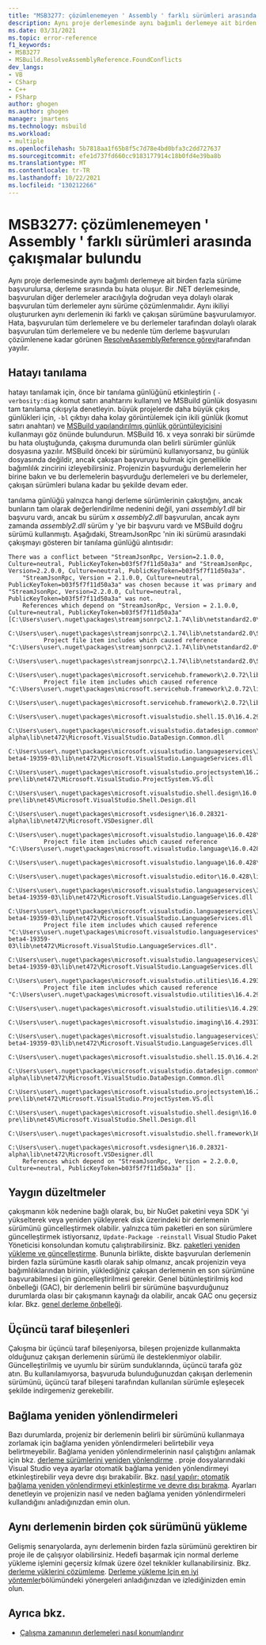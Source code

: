 ```yaml
---
title: "MSB3277: çözümlenemeyen ' Assembly ' farklı sürümleri arasında çakışmalar bulundu"
description: Aynı proje derlemesinde aynı bağımlı derlemeye ait birden fazla sürüme başvurulursa, derleme sırasında bu hata oluşur.
ms.date: 03/31/2021
ms.topic: error-reference
f1_keywords:
- MSB3277
- MSBuild.ResolveAssemblyReference.FoundConflicts
dev_langs:
- VB
- CSharp
- C++
- FSharp
author: ghogen
ms.author: ghogen
manager: jmartens
ms.technology: msbuild
ms.workload:
- multiple
ms.openlocfilehash: 5b7818aa1f65b8f5c7d78e4bd0bfa3c2dd727637
ms.sourcegitcommit: efe1d737fd660cc9183177914c18b0fd4e39ba8b
ms.translationtype: MT
ms.contentlocale: tr-TR
ms.lasthandoff: 10/22/2021
ms.locfileid: "130212266"
---
```

# <a name="msb3277-found-conflicts-between-different-versions-of-assembly-that-could-not-be-resolved"></a>MSB3277: çözümlenemeyen ' Assembly ' farklı sürümleri arasında çakışmalar bulundu

Aynı proje derlemesinde aynı bağımlı derlemeye ait birden fazla sürüme başvurulursa, derleme sırasında bu hata oluşur. Bir .NET derlemesinde, başvurulan diğer derlemeler aracılığıyla doğrudan veya dolaylı olarak başvurulan tüm derlemeler aynı sürüme çözümlenmalıdır. Aynı ikiliyi oluştururken aynı derlemenin iki farklı ve çakışan sürümüne başvurulamıyor. Hata, başvurulan tüm derlemelere ve bu derlemeler tarafından dolaylı olarak başvurulan tüm derlemelere ve bu nedenle tüm derleme başvuruları çözümlenene kadar görünen [ResolveAssemblyReference görevi](../resolveassemblyreference-task.md)tarafından yayılır.

## <a name="diagnosing-the-error"></a>Hatayı tanılama

hatayı tanılamak için, önce bir tanılama günlüğünü etkinleştirin ( `-verbosity:diag` komut satırı anahtarını kullanın) ve MSBuild günlük dosyasını tam tanılama çıkışıyla denetleyin. büyük projelerde daha büyük çıkış günlükleri için, `-bl` çıktıyı daha kolay görüntülemek için ikili günlük (komut satırı anahtarı) ve [MSBuild yapılandırılmış günlük görüntüleyicisini](https://msbuildlog.com/) kullanmayı göz önünde bulundurun. MSBuild 16. x veya sonraki bir sürümde bu hata oluştuğunda, çakışma durumunda olan belirli sürümler günlük dosyasına yazılır. MSBuild önceki bir sürümünü kullanıyorsanız, bu günlük dosyasında değildir, ancak çakışan başvuruyu bulmak için genellikle bağımlılık zincirini izleyebilirsiniz. Projenizin başvurduğu derlemelerin her birine bakın ve bu derlemelerin başvurduğu derlemeleri ve bu derlemeler, çakışan sürümleri bulana kadar bu şekilde devam eder.

tanılama günlüğü yalnızca hangi derleme sürümlerinin çakıştığını, ancak bunların tam olarak değerlendirilme nedenini değil, yani *assembly1.dll* bir başvuru vardı, ancak bu sürüm x *assembly2.dll* başvurulan, ancak aynı zamanda *assembly2.dll* sürüm y 'ye bir başvuru vardı ve MSBuild doğru sürümü kullanmıştı.  Aşağıdaki, StreamJsonRpc 'nin iki sürümü arasındaki çakışmayı gösteren bir tanılama günlüğü alıntısıdır:

```output
There was a conflict between "StreamJsonRpc, Version=2.1.0.0, Culture=neutral, PublicKeyToken=b03f5f7f11d50a3a" and "StreamJsonRpc, Version=2.2.0.0, Culture=neutral, PublicKeyToken=b03f5f7f11d50a3a".
    "StreamJsonRpc, Version = 2.1.0.0, Culture=neutral, PublicKeyToken=b03f5f7f11d50a3a" was chosen because it was primary and "StreamJsonRpc, Version=2.2.0.0, Culture=neutral, PublicKeyToken=b03f5f7f11d50a3a" was not.
    References which depend on "StreamJsonRpc, Version = 2.1.0.0, Culture=neutral, PublicKeyToken=b03f5f7f11d50a3a" [C:\Users\user\.nuget\packages\streamjsonrpc\2.1.74\lib\netstandard2.0\StreamJsonRpc.dll].
    C:\Users\user\.nuget\packages\streamjsonrpc\2.1.74\lib\netstandard2.0\StreamJsonRpc.dll
          Project file item includes which caused reference "C:\Users\user\.nuget\packages\streamjsonrpc\2.1.74\lib\netstandard2.0\StreamJsonRpc.dll".
            C:\Users\user\.nuget\packages\streamjsonrpc\2.1.74\lib\netstandard2.0\StreamJsonRpc.dll
        C:\Users\user\.nuget\packages\microsoft.servicehub.framework\2.0.72\lib\netstandard2.0\Microsoft.ServiceHub.Framework.dll
          Project file item includes which caused reference "C:\Users\user\.nuget\packages\microsoft.servicehub.framework\2.0.72\lib\netstandard2.0\Microsoft.ServiceHub.Framework.dll".
            C:\Users\user\.nuget\packages\microsoft.servicehub.framework\2.0.72\lib\netstandard2.0\Microsoft.ServiceHub.Framework.dll
            C:\Users\user\.nuget\packages\microsoft.visualstudio.shell.15.0\16.4.29318.21\lib\net472\Microsoft.VisualStudio.Shell.15.0.dll
            C:\Users\user\.nuget\packages\microsoft.visualstudio.datadesign.common\16.0.28321-alpha\lib\net472\Microsoft.VisualStudio.DataDesign.Common.dll
            C:\Users\user\.nuget\packages\microsoft.visualstudio.languageservices\3.2.0-beta4-19359-03\lib\net472\Microsoft.VisualStudio.LanguageServices.dll
            C:\Users\user\.nuget\packages\microsoft.visualstudio.projectsystem\16.2.133-pre\lib\net472\Microsoft.VisualStudio.ProjectSystem.VS.dll
            C:\Users\user\.nuget\packages\microsoft.visualstudio.shell.design\16.0.28316-pre\lib\net45\Microsoft.VisualStudio.Shell.Design.dll
            C:\Users\user\.nuget\packages\microsoft.vsdesigner\16.0.28321-alpha\lib\net472\Microsoft.VSDesigner.dll
        C:\Users\user\.nuget\packages\microsoft.visualstudio.language\16.0.428\lib\net472\Microsoft.VisualStudio.Language.dll
          Project file item includes which caused reference "C:\Users\user\.nuget\packages\microsoft.visualstudio.language\16.0.428\lib\net472\Microsoft.VisualStudio.Language.dll".
            C:\Users\user\.nuget\packages\microsoft.visualstudio.language\16.0.428\lib\net472\Microsoft.VisualStudio.Language.dll
            C:\Users\user\.nuget\packages\microsoft.visualstudio.editor\16.0.428\lib\net472\Microsoft.VisualStudio.Editor.dll
            C:\Users\user\.nuget\packages\microsoft.visualstudio.languageservices\3.2.0-beta4-19359-03\lib\net472\Microsoft.VisualStudio.LanguageServices.dll
        C:\Users\user\.nuget\packages\microsoft.visualstudio.languageservices\3.2.0-beta4-19359-03\lib\net472\Microsoft.VisualStudio.LanguageServices.dll
          Project file item includes which caused reference "C:\Users\user\.nuget\packages\microsoft.visualstudio.languageservices\3.2.0-beta4-19359-03\lib\net472\Microsoft.VisualStudio.LanguageServices.dll".
            C:\Users\user\.nuget\packages\microsoft.visualstudio.languageservices\3.2.0-beta4-19359-03\lib\net472\Microsoft.VisualStudio.LanguageServices.dll
        C:\Users\user\.nuget\packages\microsoft.visualstudio.utilities\16.4.29317.144\lib\net46\Microsoft.VisualStudio.Utilities.dll
          Project file item includes which caused reference "C:\Users\user\.nuget\packages\microsoft.visualstudio.utilities\16.4.29317.144\lib\net46\Microsoft.VisualStudio.Utilities.dll".
            C:\Users\user\.nuget\packages\microsoft.visualstudio.utilities\16.4.29317.144\lib\net46\Microsoft.VisualStudio.Utilities.dll
            C:\Users\user\.nuget\packages\microsoft.visualstudio.imaging\16.4.29317.144\lib\net472\Microsoft.VisualStudio.Imaging.dll
            C:\Users\user\.nuget\packages\microsoft.visualstudio.languageservices\3.2.0-beta4-19359-03\lib\net472\Microsoft.VisualStudio.LanguageServices.dll
            C:\Users\user\.nuget\packages\microsoft.visualstudio.shell.15.0\16.4.29318.21\lib\net472\Microsoft.VisualStudio.Shell.15.0.dll
            C:\Users\user\.nuget\packages\microsoft.visualstudio.datadesign.common\16.0.28321-alpha\lib\net472\Microsoft.VisualStudio.DataDesign.Common.dll
            C:\Users\user\.nuget\packages\microsoft.visualstudio.projectsystem\16.2.133-pre\lib\net472\Microsoft.VisualStudio.ProjectSystem.VS.dll
            C:\Users\user\.nuget\packages\microsoft.visualstudio.shell.design\16.0.28316-pre\lib\net45\Microsoft.VisualStudio.Shell.Design.dll
            C:\Users\user\.nuget\packages\microsoft.visualstudio.shell.framework\16.4.29318.21\lib\net472\Microsoft.VisualStudio.Shell.Framework.dll
            C:\Users\user\.nuget\packages\microsoft.vsdesigner\16.0.28321-alpha\lib\net472\Microsoft.VSDesigner.dll
    References which depend on "StreamJsonRpc, Version = 2.2.0.0, Culture=neutral, PublicKeyToken=b03f5f7f11d50a3a" [].
```

## <a name="common-fixes"></a>Yaygın düzeltmeler

çakışmanın kök nedenine bağlı olarak, bu, bir NuGet paketini veya SDK 'yi yükselterek veya yeniden yükleyerek disk üzerindeki bir derlemenin sürümünü güncelleştirmek olabilir. yalnızca tüm paketleri en son sürümlere güncelleştirmek istiyorsanız, `Update-Package -reinstall` Visual Studio Paket Yöneticisi konsolundan komutu çalıştırabilirsiniz. Bkz. [paketleri yeniden yükleme ve güncelleştirme](/nuget/consume-packages/reinstalling-and-updating-packages). Bununla birlikte, diskte başvurulan derlemenin birden fazla sürümüne kasıtlı olarak sahip olmanız, ancak projenizin veya bağımlılıklarından birinin, yüklediğiniz çakışan derlemenin en son sürümüne başvurabilmesi için güncelleştirilmesi gerekir. Genel bütünleştirilmiş kod önbelleği (GAC), bir derlemenin belirli bir sürümüne başvurduğunuz durumlarda olası bir çakışmanın kaynağı da olabilir, ancak GAC onu geçersiz kılar. Bkz. [genel derleme önbelleği](/dotnet/framework/app-domains/gac).

## <a name="third-party-components"></a>Üçüncü taraf bileşenleri

Çakışma bir üçüncü taraf bileşeniyorsa, bileşen projenizde kullanmakta olduğunuz çakışan derlemenin sürümü ile desteklenmiyor olabilir. Güncelleştirilmiş ve uyumlu bir sürüm sunduklarında, üçüncü tarafa göz atın. Bu kullanılamıyorsa, başvuruda bulunduğunuzdan çakışan derlemenin sürümünü, üçüncü taraf bileşeni tarafından kullanılan sürümle eşleşecek şekilde indirgemeniz gerekebilir.

## <a name="binding-redirects"></a>Bağlama yeniden yönlendirmeleri

Bazı durumlarda, projeniz bir derlemenin belirli bir sürümünü kullanmaya zorlamak için bağlama yeniden yönlendirmeleri belirtebilir veya belirtmeyebilir. Bağlama yeniden yönlendirmelerinin nasıl çalıştığını anlamak için bkz. [derleme sürümlerini yeniden yönlendirme](/dotnet/framework/configure-apps/redirect-assembly-versions) . proje dosyalarındaki Visual Studio veya ayarlar otomatik bağlama yeniden yönlendirmeyi etkinleştirebilir veya devre dışı bırakabilir. Bkz. [nasıl yapılır: otomatik bağlama yeniden yönlendirmeyi etkinleştirme ve devre dışı bırakma](/dotnet/framework/configure-apps/how-to-enable-and-disable-automatic-binding-redirection). Ayarları denetleyin ve projenizin nasıl ve neden bağlama yeniden yönlendirmeleri kullandığını anladığınızdan emin olun.

## <a name="loading-multiple-versions-of-the-same-assembly"></a>Aynı derlemenin birden çok sürümünü yükleme

Gelişmiş senaryolarda, aynı derlemenin birden fazla sürümünü gerektiren bir proje ile de çalışıyor olabilirsiniz. Hedefi başarmak için normal derleme yükleme işlemini geçersiz kılmak üzere özel teknikler kullanabilirsiniz. Bkz. [derleme yüklerini çözümleme](/dotnet/standard/assembly/resolve-loads). [Derleme yükleme Için en iyi yöntemler](/dotnet/framework/deployment/best-practices-for-assembly-loading)bölümündeki yönergeleri anladığınızdan ve izlediğinizden emin olun.

## <a name="see-also"></a>Ayrıca bkz.

- [Çalışma zamanının derlemeleri nasıl konumlandırır](/dotnet/framework/deployment/how-the-runtime-locates-assemblies)
